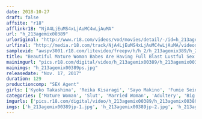 ```yaml
---
date: 2018-10-27
draft: false
affsite: "r18"
afflinkr18: "NjA4LjEuMS4xLjAuMC4wLjAuMA"
url: "h_213agemix00389"
urloriginal: "http://www.r18.com/videos/vod/movies/detail/-/id=h_213agemix00389"
urlfinal: "http://media.r18.com/track/NjA4LjEuMS4xLjAuMC4wLjAuMA/videos/vod/movies/detail/-/id=h_213agemix00389"
samplevid: "awspv3001.r18.com/litevideo/freepv/h/h_2/h_213agemix389/h_213agemix389_dmb_w.mp4"
title: "Beautiful Mature Woman Babes Are Having Full Blast Lustful Sex Older Ladies Know How Good It Feels To Let Themselves Go Like Angry Beasts"
mainimgurl: "pics.r18.com/digital/video/h_213agemix00389/h_213agemix00389ps.jpg"
mainimgs: "h_213agemix00389ps.jpg"
releasedate: "Nov. 17, 2017"
duration: 129
productioncomp: "SEX Agent"
girls: ['Kyoko Takashima', 'Reika Kisaragi', 'Sayo Makino', 'Fumie Seino', 'Kanae Nakayama', 'Rie Takeuchi', 'Rika Morisaki']
categories: ['Mature Woman', 'Slut', 'Married Woman', 'Adultery', 'Big Tits', 'Variety', 'Hi-Def']
imgurls: ['pics.r18.com/digital/video/h_213agemix00389/h_213agemix00389jp-1.jpg', 'pics.r18.com/digital/video/h_213agemix00389/h_213agemix00389jp-2.jpg', 'pics.r18.com/digital/video/h_213agemix00389/h_213agemix00389jp-3.jpg', 'pics.r18.com/digital/video/h_213agemix00389/h_213agemix00389jp-4.jpg', 'pics.r18.com/digital/video/h_213agemix00389/h_213agemix00389jp-5.jpg', 'pics.r18.com/digital/video/h_213agemix00389/h_213agemix00389jp-6.jpg', 'pics.r18.com/digital/video/h_213agemix00389/h_213agemix00389jp-7.jpg', 'pics.r18.com/digital/video/h_213agemix00389/h_213agemix00389jp-8.jpg', 'pics.r18.com/digital/video/h_213agemix00389/h_213agemix00389jp-9.jpg', 'pics.r18.com/digital/video/h_213agemix00389/h_213agemix00389jp-10.jpg', 'pics.r18.com/digital/video/h_213agemix00389/h_213agemix00389jp-11.jpg', 'pics.r18.com/digital/video/h_213agemix00389/h_213agemix00389jp-12.jpg', 'pics.r18.com/digital/video/h_213agemix00389/h_213agemix00389jp-13.jpg', 'pics.r18.com/digital/video/h_213agemix00389/h_213agemix00389jp-14.jpg', 'pics.r18.com/digital/video/h_213agemix00389/h_213agemix00389jp-15.jpg', 'pics.r18.com/digital/video/h_213agemix00389/h_213agemix00389jp-16.jpg', 'pics.r18.com/digital/video/h_213agemix00389/h_213agemix00389jp-17.jpg', 'pics.r18.com/digital/video/h_213agemix00389/h_213agemix00389jp-18.jpg', 'pics.r18.com/digital/video/h_213agemix00389/h_213agemix00389jp-19.jpg', 'pics.r18.com/digital/video/h_213agemix00389/h_213agemix00389jp-20.jpg']
imgs: ['h_213agemix00389jp-1.jpg', 'h_213agemix00389jp-2.jpg', 'h_213agemix00389jp-3.jpg', 'h_213agemix00389jp-4.jpg', 'h_213agemix00389jp-5.jpg', 'h_213agemix00389jp-6.jpg', 'h_213agemix00389jp-7.jpg', 'h_213agemix00389jp-8.jpg', 'h_213agemix00389jp-9.jpg', 'h_213agemix00389jp-10.jpg', 'h_213agemix00389jp-11.jpg', 'h_213agemix00389jp-12.jpg', 'h_213agemix00389jp-13.jpg', 'h_213agemix00389jp-14.jpg', 'h_213agemix00389jp-15.jpg', 'h_213agemix00389jp-16.jpg', 'h_213agemix00389jp-17.jpg', 'h_213agemix00389jp-18.jpg', 'h_213agemix00389jp-19.jpg', 'h_213agemix00389jp-20.jpg']
---
```

